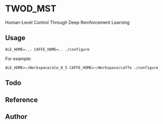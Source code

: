 # TWOD_MST

Human-Level Control Through Deep Reinforcement Learning

## Usage

    ALE_HOME=... CAFFE_HOME=.. ./configure

For example:

    ALE_HOME=~/Workspace/ale_0_5 CAFFE_HOME=~/Workspace/caffe ./configure

## Todo

## Reference

## Author


